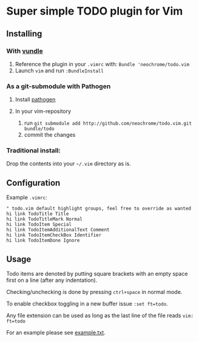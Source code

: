 Super simple TODO plugin for Vim
================================

Installing
----------
### With [vundle](https://github.com/gmarik/vundle)
1. Reference the plugin in your `.vimrc` with: `Bundle 'neochrome/todo.vim`
2. Launch `vim` and run `:BundleInstall`

### As a git-submodule with Pathogen
1. Install [pathogen](https://github.com/tpope/vim-pathogen)

2. In your vim-repository
	1. run `git submodule add http://github.com/neochrome/todo.vim.git bundle/todo`
	2. commit the changes

### Traditional install:
Drop the contents into your `~/.vim` directory as is.

Configuration
-------------
Example `.vimrc`:

    " todo.vim default highlight groups, feel free to override as wanted
    hi link TodoTitle Title
    hi link TodoTitleMark Normal
    hi link TodoItem Special
    hi link TodoItemAdditionalText Comment
    hi link TodoItemCheckBox Identifier
    hi link TodoItemDone Ignore

Usage
-----
Todo items are denoted by putting square brackets with an empty space first on a line (after any indentation).

Checking/unchecking is done by pressing `ctrl+space` in normal mode.

To enable checkbox toggling in a new buffer issue `:set ft=todo`.

Any file extension can be used as long as the last line of the file reads
`vim: ft=todo`

For an example please see [example.txt](todo.vim/blob/master/example.txt).
